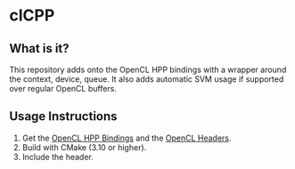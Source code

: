 # clCPP

## What is it?
This repository adds onto the OpenCL HPP bindings with a wrapper around the context, device, queue.
It also adds automatic SVM usage if supported over regular OpenCL buffers.

## Usage Instructions
1. Get the [OpenCL HPP Bindings](https://github.com/KhronosGroup/OpenCL-CLHPP) and the [OpenCL Headers](https://github.com/KhronosGroup/OpenCL-Headers).
2. Build with CMake (3.10 or higher).
3. Include the header.

